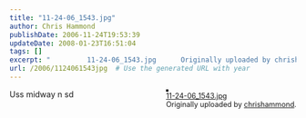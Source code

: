 ```yaml
---
title: "11-24-06_1543.jpg"
author: Chris Hammond
publishDate: 2006-11-24T19:53:39
updateDate: 2008-01-23T16:51:04
tags: []
excerpt: "         11-24-06_1543.jpg      Originally uploaded by chrishammond.    Uss midway n..."
url: /2006/1124061543jpg  # Use the generated URL with year
---
```

<div style="float: right; margin-left: 10px; margin-bottom: 10px;">  <a href="https://www.flickr.com/photos/chammond/305314995/" title="photo sharing"><img src="https://static.flickr.com/114/305314995_36b759b700.jpg" alt="" style="border: solid 2px #000000;" /></a>  <br />  <span style="font-size: 0.9em; margin-top: 0px;">   <a href="https://www.flickr.com/photos/chammond/305314995/">11-24-06_1543.jpg</a>   <br />   Originally uploaded by <a href="https://www.flickr.com/people/chammond/">chrishammond</a>.  </span> </div> Uss midway n sd <br clear="all" />

